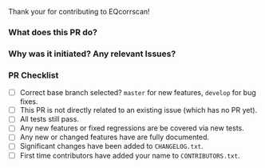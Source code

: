 Thank your for contributing to EQcorrscan!

### What does this PR do?

### Why was it initiated?  Any relevant Issues?

### PR Checklist
- [ ] Correct base branch selected? `master` for new features, `develop` for bug fixes.
- [ ] This PR is not directly related to an existing issue (which has no PR yet).
- [ ] All tests still pass.
- [ ] Any new features or fixed regressions are be covered via new tests.
- [ ] Any new or changed features have are fully documented.
- [ ] Significant changes have been added to `CHANGELOG.txt`.
- [ ] First time contributors have added your name to `CONTRIBUTORS.txt`.
